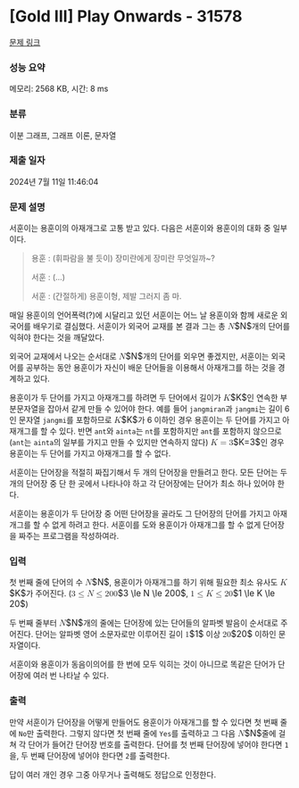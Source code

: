 # [Gold III] Play Onwards - 31578 

[문제 링크](https://www.acmicpc.net/problem/31578) 

### 성능 요약

메모리: 2568 KB, 시간: 8 ms

### 분류

이분 그래프, 그래프 이론, 문자열

### 제출 일자

2024년 7월 11일 11:46:04

### 문제 설명

<p>서훈이는 용훈이의 아재개그로 고통 받고 있다. 다음은 서훈이와 용훈이의 대화 중 일부이다.</p>

<blockquote>
<p>용훈 : (휘파람을 불 듯이) 장미란에게 장미란 무엇일까~?</p>

<p>서훈 : (…)</p>

<p>서훈 : (간절하게) 용훈이형, 제발 그러지 좀 마.</p>
</blockquote>

<p>매일 용훈이의 언어폭력(?)에 시달리고 있던 서훈이는 어느 날 용훈이와 함께 새로운 외국어를 배우기로 결심했다. 서훈이가 외국어 교재를 본 결과 그는 총 <mjx-container class="MathJax" jax="CHTML" style="font-size: 109%; position: relative;"><mjx-math class="MJX-TEX" aria-hidden="true"><mjx-mi class="mjx-i"><mjx-c class="mjx-c1D441 TEX-I"></mjx-c></mjx-mi></mjx-math><mjx-assistive-mml unselectable="on" display="inline"><math xmlns="http://www.w3.org/1998/Math/MathML"><mi>N</mi></math></mjx-assistive-mml><span aria-hidden="true" class="no-mathjax mjx-copytext">$N$</span></mjx-container>개의 단어를 익혀야 한다는 것을 깨달았다.</p>

<p>외국어 교재에서 나오는 순서대로 <mjx-container class="MathJax" jax="CHTML" style="font-size: 109%; position: relative;"><mjx-math class="MJX-TEX" aria-hidden="true"><mjx-mi class="mjx-i"><mjx-c class="mjx-c1D441 TEX-I"></mjx-c></mjx-mi></mjx-math><mjx-assistive-mml unselectable="on" display="inline"><math xmlns="http://www.w3.org/1998/Math/MathML"><mi>N</mi></math></mjx-assistive-mml><span aria-hidden="true" class="no-mathjax mjx-copytext">$N$</span></mjx-container>개의 단어를 외우면 좋겠지만, 서훈이는 외국어를 공부하는 동안 용훈이가 자신이 배운 단어들을 이용해서 아재개그를 하는 것을 경계하고 있다.</p>

<p>용훈이가 두 단어를 가지고 아재개그를 하려면 두 단어에서 길이가 <mjx-container class="MathJax" jax="CHTML" style="font-size: 109%; position: relative;"><mjx-math class="MJX-TEX" aria-hidden="true"><mjx-mi class="mjx-i"><mjx-c class="mjx-c1D43E TEX-I"></mjx-c></mjx-mi></mjx-math><mjx-assistive-mml unselectable="on" display="inline"><math xmlns="http://www.w3.org/1998/Math/MathML"><mi>K</mi></math></mjx-assistive-mml><span aria-hidden="true" class="no-mathjax mjx-copytext">$K$</span></mjx-container>인 연속한 부분문자열을 잡아서 같게 만들 수 있어야 한다. 예를 들어 <code>jangmiran</code>과 <code>jangmi</code>는 길이 6인 문자열 <code>jangmi</code>를 포함하므로 <mjx-container class="MathJax" jax="CHTML" style="font-size: 109%; position: relative;"><mjx-math class="MJX-TEX" aria-hidden="true"><mjx-mi class="mjx-i"><mjx-c class="mjx-c1D43E TEX-I"></mjx-c></mjx-mi></mjx-math><mjx-assistive-mml unselectable="on" display="inline"><math xmlns="http://www.w3.org/1998/Math/MathML"><mi>K</mi></math></mjx-assistive-mml><span aria-hidden="true" class="no-mathjax mjx-copytext">$K$</span></mjx-container>가 6 이하인 경우 용훈이는 두 단어를 가지고 아재개그를 할 수 있다. 반면 <code>ant</code>와 <code>ainta</code>는 <code>nt</code>를 포함하지만 <code>ant</code>를 포함하지 않으므로(<code>ant</code>는 <code>ainta</code>의 일부를 가지고 만들 수 있지만 연속하지 않다) <mjx-container class="MathJax" jax="CHTML" style="font-size: 109%; position: relative;"><mjx-math class="MJX-TEX" aria-hidden="true"><mjx-mi class="mjx-i"><mjx-c class="mjx-c1D43E TEX-I"></mjx-c></mjx-mi><mjx-mo class="mjx-n" space="4"><mjx-c class="mjx-c3D"></mjx-c></mjx-mo><mjx-mn class="mjx-n" space="4"><mjx-c class="mjx-c33"></mjx-c></mjx-mn></mjx-math><mjx-assistive-mml unselectable="on" display="inline"><math xmlns="http://www.w3.org/1998/Math/MathML"><mi>K</mi><mo>=</mo><mn>3</mn></math></mjx-assistive-mml><span aria-hidden="true" class="no-mathjax mjx-copytext">$K=3$</span></mjx-container>인 경우 용훈이는 두 단어를 가지고 아재개그를 할 수 없다.</p>

<p>서훈이는 단어장을 적절히 짜집기해서 두 개의 단어장을 만들려고 한다. 모든 단어는 두 개의 단어장 중 단 한 곳에서 나타나야 하고 각 단어장에는 단어가 최소 하나 있어야 한다.</p>

<p>서훈이는 용훈이가 두 단어장 중 어떤 단어장을 골라도 그 단어장의 단어를 가지고 아재개그를 할 수 없게 하려고 한다. 서훈이를 도와 용훈이가 아재개그를 할 수 없게 단어장을 짜주는 프로그램을 작성하여라.</p>

### 입력 

 <p>첫 번째 줄에 단어의 수 <mjx-container class="MathJax" jax="CHTML" style="font-size: 109%; position: relative;"><mjx-math class="MJX-TEX" aria-hidden="true"><mjx-mi class="mjx-i"><mjx-c class="mjx-c1D441 TEX-I"></mjx-c></mjx-mi></mjx-math><mjx-assistive-mml unselectable="on" display="inline"><math xmlns="http://www.w3.org/1998/Math/MathML"><mi>N</mi></math></mjx-assistive-mml><span aria-hidden="true" class="no-mathjax mjx-copytext">$N$</span></mjx-container>, 용훈이가 아재개그를 하기 위해 필요한 최소 유사도 <mjx-container class="MathJax" jax="CHTML" style="font-size: 109%; position: relative;"><mjx-math class="MJX-TEX" aria-hidden="true"><mjx-mi class="mjx-i"><mjx-c class="mjx-c1D43E TEX-I"></mjx-c></mjx-mi></mjx-math><mjx-assistive-mml unselectable="on" display="inline"><math xmlns="http://www.w3.org/1998/Math/MathML"><mi>K</mi></math></mjx-assistive-mml><span aria-hidden="true" class="no-mathjax mjx-copytext">$K$</span></mjx-container>가 주어진다. (<mjx-container class="MathJax" jax="CHTML" style="font-size: 109%; position: relative;"><mjx-math class="MJX-TEX" aria-hidden="true"><mjx-mn class="mjx-n"><mjx-c class="mjx-c33"></mjx-c></mjx-mn><mjx-mo class="mjx-n" space="4"><mjx-c class="mjx-c2264"></mjx-c></mjx-mo><mjx-mi class="mjx-i" space="4"><mjx-c class="mjx-c1D441 TEX-I"></mjx-c></mjx-mi><mjx-mo class="mjx-n" space="4"><mjx-c class="mjx-c2264"></mjx-c></mjx-mo><mjx-mn class="mjx-n" space="4"><mjx-c class="mjx-c32"></mjx-c><mjx-c class="mjx-c30"></mjx-c><mjx-c class="mjx-c30"></mjx-c></mjx-mn></mjx-math><mjx-assistive-mml unselectable="on" display="inline"><math xmlns="http://www.w3.org/1998/Math/MathML"><mn>3</mn><mo>≤</mo><mi>N</mi><mo>≤</mo><mn>200</mn></math></mjx-assistive-mml><span aria-hidden="true" class="no-mathjax mjx-copytext">$3 \le N \le 200$</span></mjx-container>, <mjx-container class="MathJax" jax="CHTML" style="font-size: 109%; position: relative;"><mjx-math class="MJX-TEX" aria-hidden="true"><mjx-mn class="mjx-n"><mjx-c class="mjx-c31"></mjx-c></mjx-mn><mjx-mo class="mjx-n" space="4"><mjx-c class="mjx-c2264"></mjx-c></mjx-mo><mjx-mi class="mjx-i" space="4"><mjx-c class="mjx-c1D43E TEX-I"></mjx-c></mjx-mi><mjx-mo class="mjx-n" space="4"><mjx-c class="mjx-c2264"></mjx-c></mjx-mo><mjx-mn class="mjx-n" space="4"><mjx-c class="mjx-c32"></mjx-c><mjx-c class="mjx-c30"></mjx-c></mjx-mn></mjx-math><mjx-assistive-mml unselectable="on" display="inline"><math xmlns="http://www.w3.org/1998/Math/MathML"><mn>1</mn><mo>≤</mo><mi>K</mi><mo>≤</mo><mn>20</mn></math></mjx-assistive-mml><span aria-hidden="true" class="no-mathjax mjx-copytext">$1 \le K \le 20$</span></mjx-container>)</p>

<p>두 번째 줄부터 <mjx-container class="MathJax" jax="CHTML" style="font-size: 109%; position: relative;"><mjx-math class="MJX-TEX" aria-hidden="true"><mjx-mi class="mjx-i"><mjx-c class="mjx-c1D441 TEX-I"></mjx-c></mjx-mi></mjx-math><mjx-assistive-mml unselectable="on" display="inline"><math xmlns="http://www.w3.org/1998/Math/MathML"><mi>N</mi></math></mjx-assistive-mml><span aria-hidden="true" class="no-mathjax mjx-copytext">$N$</span></mjx-container>개의 줄에는 단어장에 있는 단어들의 알파벳 발음이 순서대로 주어진다. 단어는 알파벳 영어 소문자로만 이루어진 길이 <mjx-container class="MathJax" jax="CHTML" style="font-size: 109%; position: relative;"><mjx-math class="MJX-TEX" aria-hidden="true"><mjx-mn class="mjx-n"><mjx-c class="mjx-c31"></mjx-c></mjx-mn></mjx-math><mjx-assistive-mml unselectable="on" display="inline"><math xmlns="http://www.w3.org/1998/Math/MathML"><mn>1</mn></math></mjx-assistive-mml><span aria-hidden="true" class="no-mathjax mjx-copytext">$1$</span></mjx-container> 이상 <mjx-container class="MathJax" jax="CHTML" style="font-size: 109%; position: relative;"><mjx-math class="MJX-TEX" aria-hidden="true"><mjx-mn class="mjx-n"><mjx-c class="mjx-c32"></mjx-c><mjx-c class="mjx-c30"></mjx-c></mjx-mn></mjx-math><mjx-assistive-mml unselectable="on" display="inline"><math xmlns="http://www.w3.org/1998/Math/MathML"><mn>20</mn></math></mjx-assistive-mml><span aria-hidden="true" class="no-mathjax mjx-copytext">$20$</span></mjx-container> 이하인 문자열이다.</p>

<p>서훈이와 용훈이가 동음이의어를 한 번에 모두 익히는 것이 아니므로 똑같은 단어가 단어장에 여러 번 나타날 수 있다.</p>

### 출력 

 <p>만약 서훈이가 단어장을 어떻게 만들어도 용훈이가 아재개그를 할 수 있다면 첫 번째 줄에 <code>No</code>만 출력한다. 그렇지 않다면 첫 번째 줄에 <code>Yes</code>를 출력하고 그 다음 <mjx-container class="MathJax" jax="CHTML" style="font-size: 109%; position: relative;"><mjx-math class="MJX-TEX" aria-hidden="true"><mjx-mi class="mjx-i"><mjx-c class="mjx-c1D441 TEX-I"></mjx-c></mjx-mi></mjx-math><mjx-assistive-mml unselectable="on" display="inline"><math xmlns="http://www.w3.org/1998/Math/MathML"><mi>N</mi></math></mjx-assistive-mml><span aria-hidden="true" class="no-mathjax mjx-copytext">$N$</span></mjx-container>줄에 걸쳐 각 단어가 들어간 단어장 번호를 출력한다. 단어를 첫 번째 단어장에 넣어야 한다면 <code>1</code>을, 두 번째 단어장에 넣어야 한다면 <code>2</code>를 출력한다.</p>

<p>답이 여러 개인 경우 그중 아무거나 출력해도 정답으로 인정한다.</p>

